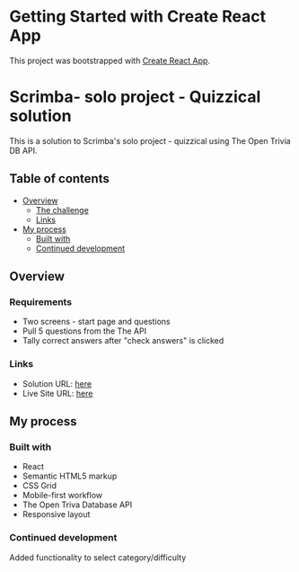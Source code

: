 # Getting Started with Create React App

This project was bootstrapped with [Create React App](https://github.com/facebook/create-react-app).

# Scrimba- solo project - Quizzical solution

This is a solution to Scrimba's solo project - quizzical using The Open Trivia DB API.

## Table of contents

- [Overview](#overview)
  - [The challenge](#the-challenge)
  - [Links](#links)
- [My process](#my-process)
  - [Built with](#built-with)
   - [Continued development](#continued-development)
  


## Overview

### Requirements

- Two screens - start page and questions
- Pull 5 questions from the The API
- Tally correct answers after "check answers" is clicked

### Links

- Solution URL: [here](https://github.com/akshkin/quizzical)
- Live Site URL: [here](quizzical-scrimba.netlify.app)

## My process

### Built with

- React
- Semantic HTML5 markup
- CSS Grid
- Mobile-first workflow
- The Open Triva Database API
- Responsive layout


### Continued development

Added functionality to select category/difficulty


